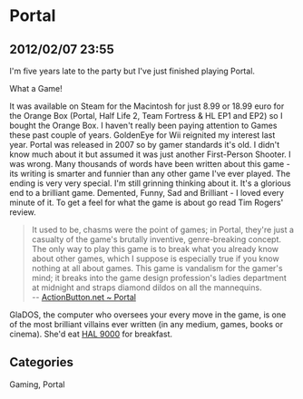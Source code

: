 # Portal

## 2012/02/07 23:55

I'm five years late to the party but I've just finished playing Portal. 

What a Game!

It was available on Steam for the Macintosh for just 8.99 or 18.99 euro 
for the Orange Box (Portal, Half Life 2, Team Fortress & HL EP1 and EP2) 
so I bought the Orange Box. I haven't really been paying attention to 
Games these past couple of years. GoldenEye for Wii reignited my 
interest last year. Portal was released in 2007 so by gamer standards 
it's old. I didn't know much about it but assumed it was just another 
First-Person Shooter. I was wrong. Many thousands of words have been 
written about this game - its writing is smarter and funnier than any 
other game I've ever played. The ending is very very special. I'm still 
grinning thinking about it. It's a glorious end to a brilliant game. 
Demented, Funny, Sad and Brilliant - I loved every minute of it. To get 
a feel for what the game is about go read Tim Rogers' review.

> It used to be, chasms were the point of games; in Portal, they're just a 
> casualty of the game's brutally inventive, genre-breaking concept. The 
> only way to play this game is to break what you already know about other 
> games, which I suppose is especially true if you know nothing at all 
> about games. This game is vandalism for the gamer's mind; it breaks into 
> the game design profession's ladies department at midnight and straps 
> diamond dildos on all the mannequins.  
> -- [ActionButton.net ~ Portal][1]
 
GlaDOS, the computer who oversees your every move in the game, is one of 
the most brilliant villains ever written (in any medium, games, books or 
cinema). She'd eat [HAL 9000][2] for breakfast.

[1]: http://www.actionbutton.net/?p=315
[2]: http://en.wikipedia.org/wiki/HAL_9000

## Categories

Gaming, Portal
